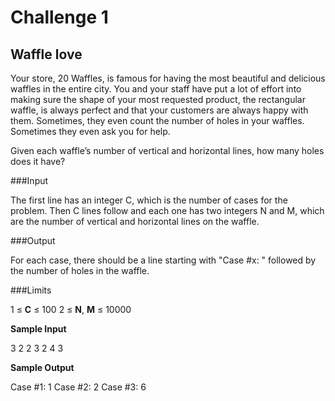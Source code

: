 # Challenge 1 

## Waffle love

Your store, 20 Waffles, is famous for having the most beautiful and delicious waffles in the entire city. You and your staff have put a lot of effort into making sure the shape of your most requested product, the rectangular waffle, is always perfect and that your customers are always happy with them. Sometimes, they even count the number of holes in your waffles. Sometimes they even ask you for help.

Given each waffle’s number of vertical and horizontal lines, how many holes does it have?

###Input

The first line has an integer C, which is the number of cases for the problem. Then C lines follow and each one has two integers N and M, which are the number of vertical and horizontal lines on the waffle.

###Output

For each case, there should be a line starting with "Case #x: " followed by the number of holes in the waffle.

###Limits

1 ≤ **C** ≤ 100 2 ≤ **N**, **M** ≤ 10000 

**Sample Input**

3 
2 2 
3 2 
4 3 

**Sample Output**

Case #1: 1 
Case #2: 2 
Case #3: 6 

